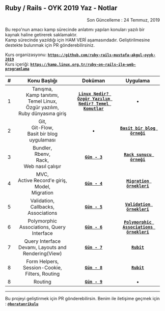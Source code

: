 ## Ruby / Rails - OYK 2019 Yaz - Notlar

<p align="right"> 
	Son Güncelleme : 24 Temmuz, 2019
</p>

Bu repo'nun amacı kamp sürecinde anlatımı yapılan konuları yazılı bir kaynak haline getirerek saklamaktır.  
Kamp sürecinde yazıldığı için HAM VERİ aşamasındadır. Geliştirilmesine destekte bulunmak için PR gönderebilirsiniz.

Kurs organizasyonu: [**`https://github.com/ruby-rails-mustafa-akgul-oyyk-2019`**](https://github.com/ruby-rails-mustafa-akgul-oyyk-2019)  
Kurs içeriği: [**`https://kamp.linux.org.tr/ruby-on-rails-ile-web-programlama`**](https://kamp.linux.org.tr/2019/yaz/kurslar/ruby-on-rails-ile-web-programlama/)

| # | Konu Başlığı | Doküman | Uygulama |
|:-:|:------------:|:-------:|:--------:|
| 1 | Tanışma,<br> Kamp tanıtımı,<br> Temel Linux,<br> Özgür yazılım,<br> Ruby dünyasına giriş | [**`Linux Nedir? Özgür Yazılım Nedir? Temel Komutlar`**](https://gnulinux.pausiber.xyz/) | &bull; |
| 2 | Git,<br> Git-Flow,<br> Basit bir blog uygulaması | &bull; | [**`Basit bir blog örneği`**](https://github.com/ruby-rails-mustafa-akgul-oyyk-2019/getting-started) |
| 3 | Bundler,<br> Rbenv,<br> Rack,<br> Web nasıl çalışır | [**`Gün - 3`**](_data/gun_3.md) | [**`Rack sunucu örneği`**](https://github.com/ruby-rails-mustafa-akgul-oyyk-2019/rack-example) |
| 4 | MVC,<br> Active Record'e giriş,<br> Model,<br> Migration | [**`Gün - 4`**](_data/gun_4.md) | [**`Migration örnekleri`**](https://github.com/ruby-rails-mustafa-akgul-oyyk-2019/migration-example) |
| 5 | Validation,<br> Callbacks,<br> Associations| [**`Gün - 5`**](_data/gun_5.md) | [**`Validation örnekleri`**](https://github.com/ruby-rails-mustafa-akgul-oyyk-2019/validation-example) |
| 6 | Polymorphic Associations, Query Interface | [**`Gün - 6`**](_data/gun_6.md) | [**`Polymorphic Associations örnekleri`**](https://github.com/ruby-rails-mustafa-akgul-oyyk-2019/polymorphics-example) |
| 7 | Query Interface Devamı, Layouts and Rendering(View) | [**`Gün - 7`**](_data/gun_7.md) | [**`Rubit`**](https://github.com/ruby-rails-mustafa-akgul-oyyk-2019/rubit) |
| 8 | Form Helpers, Session-Cookie, Filters, Routing | [**`Gün - 8`**](_data/gun_8.md) | [**`Rubit`**](https://github.com/ruby-rails-mustafa-akgul-oyyk-2019/rubit) |
| 8 | Routing | [**`Gün - 9`**](_data/gun_9.md) | &bull; |

---

Bu projeyi geliştirmek için PR gönderebilirsin. Benim ile iletişime geçmek için : [**`@boratanrikulu`**](https://t.me/boratanrikulu)
